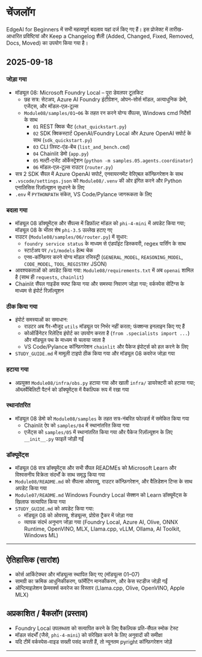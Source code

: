 <!--
CO_OP_TRANSLATOR_METADATA:
{
  "original_hash": "b02a49f9b47dc500f1b4791c01bb9501",
  "translation_date": "2025-09-22T13:31:29+00:00",
  "source_file": "CHANGELOG.md",
  "language_code": "hi"
}
-->
# चेंजलॉग

EdgeAI for Beginners में सभी महत्वपूर्ण बदलाव यहां दर्ज किए गए हैं। इस प्रोजेक्ट में तारीख-आधारित प्रविष्टियां और Keep a Changelog शैली (Added, Changed, Fixed, Removed, Docs, Moved) का उपयोग किया गया है।

## 2025-09-18

### जोड़ा गया
- मॉड्यूल 08: Microsoft Foundry Local – पूरा डेवलपर टूलकिट
  - छह सत्र: सेटअप, Azure AI Foundry इंटीग्रेशन, ओपन-सोर्स मॉडल, अत्याधुनिक डेमो, एजेंट्स, और मॉडल-एज़-टूल्स
  - `Module08/samples/01`–`06` के तहत रन करने योग्य सैंपल्स, Windows cmd निर्देशों के साथ
    - `01` REST क्विक चैट (`chat_quickstart.py`)
    - `02` SDK क्विकस्टार्ट OpenAI/Foundry Local और Azure OpenAI सपोर्ट के साथ (`sdk_quickstart.py`)
    - `03` CLI लिस्ट-एंड-बेंच (`list_and_bench.cmd`)
    - `04` Chainlit डेमो (`app.py`)
    - `05` मल्टी-एजेंट ऑर्केस्ट्रेशन (`python -m samples.05.agents.coordinator`)
    - `06` मॉडल-एज़-टूल्स राउटर (`router.py`)
- सत्र 2 SDK सैंपल में Azure OpenAI सपोर्ट, एनवायरनमेंट वेरिएबल कॉन्फ़िगरेशन के साथ
- `.vscode/settings.json` को `Module08/.venv` की ओर इंगित करने और Python एनालिसिस रिज़ॉल्यूशन सुधारने के लिए
- `.env` में `PYTHONPATH` संकेत, VS Code/Pylance जागरूकता के लिए

### बदला गया
- मॉड्यूल 08 डॉक्यूमेंट्स और सैंपल्स में डिफ़ॉल्ट मॉडल को `phi-4-mini` में अपडेट किया गया; मॉड्यूल 08 के भीतर शेष `phi-3.5` उल्लेख हटाए गए
- राउटर (`Module08/samples/06/router.py`) में सुधार:
  - `foundry service status` के माध्यम से एंडपॉइंट डिस्कवरी, regex पार्सिंग के साथ
  - स्टार्टअप पर `/v1/models` हेल्थ चेक
  - एनव-कॉन्फ़िगर करने योग्य मॉडल रजिस्ट्री (`GENERAL_MODEL`, `REASONING_MODEL`, `CODE_MODEL`, `TOOL_REGISTRY` JSON)
- आवश्यकताओं को अपडेट किया गया: `Module08/requirements.txt` में अब `openai` शामिल है (साथ ही `requests`, `chainlit`)
- Chainlit सैंपल गाइडेंस स्पष्ट किया गया और समस्या निवारण जोड़ा गया; वर्कस्पेस सेटिंग्स के माध्यम से इंपोर्ट रिज़ॉल्यूशन

### ठीक किया गया
- इंपोर्ट समस्याओं का समाधान:
  - राउटर अब गैर-मौजूद `utils` मॉड्यूल पर निर्भर नहीं करता; फंक्शन्स इनलाइन किए गए हैं
  - कोऑर्डिनेटर रिलेटिव इंपोर्ट का उपयोग करता है (`from .specialists import ...`) और मॉड्यूल पथ के माध्यम से चलाया जाता है
  - VS Code/Pylance कॉन्फ़िगरेशन `chainlit` और पैकेज इंपोर्ट्स को हल करने के लिए
- `STUDY_GUIDE.md` में मामूली टाइपो ठीक किया गया और मॉड्यूल 08 कवरेज जोड़ा गया

### हटाया गया
- अप्रयुक्त `Module08/infra/obs.py` हटाया गया और खाली `infra/` डायरेक्टरी को हटाया गया; ऑब्ज़र्वेबिलिटी पैटर्न को डॉक्यूमेंट्स में वैकल्पिक रूप में रखा गया

### स्थानांतरित
- मॉड्यूल 08 डेमो को `Module08/samples` के तहत सत्र-नंबरित फोल्डर्स में समेकित किया गया
  - Chainlit ऐप को `samples/04` में स्थानांतरित किया गया
  - एजेंट्स को `samples/05` में स्थानांतरित किया गया और पैकेज रिज़ॉल्यूशन के लिए `__init__.py` फाइलें जोड़ी गईं

### डॉक्यूमेंट्स
- मॉड्यूल 08 सत्र डॉक्यूमेंट्स और सभी सैंपल READMEs को Microsoft Learn और विश्वसनीय विक्रेता संदर्भों के साथ समृद्ध किया गया
- `Module08/README.md` को सैंपल्स ओवरव्यू, राउटर कॉन्फ़िगरेशन, और वैलिडेशन टिप्स के साथ अपडेट किया गया
- `Module07/README.md` Windows Foundry Local सेक्शन को Learn डॉक्यूमेंट्स के खिलाफ सत्यापित किया गया
- `STUDY_GUIDE.md` को अपडेट किया गया:
  - मॉड्यूल 08 को ओवरव्यू, शेड्यूल्स, प्रोग्रेस ट्रैकर में जोड़ा गया
  - व्यापक संदर्भ अनुभाग जोड़ा गया (Foundry Local, Azure AI, Olive, ONNX Runtime, OpenVINO, MLX, Llama.cpp, vLLM, Ollama, AI Toolkit, Windows ML)

---

## ऐतिहासिक (सारांश)
- कोर्स आर्किटेक्चर और मॉड्यूल्स स्थापित किए गए (मॉड्यूल्स 01–07)
- सामग्री का क्रमिक आधुनिकीकरण, फॉर्मेटिंग मानकीकरण, और केस स्टडीज जोड़ी गईं
- ऑप्टिमाइज़ेशन फ्रेमवर्क्स कवरेज का विस्तार (Llama.cpp, Olive, OpenVINO, Apple MLX)

## अप्रकाशित / बैकलॉग (प्रस्ताव)
- Foundry Local उपलब्धता को सत्यापित करने के लिए वैकल्पिक प्रति-सैंपल स्मोक टेस्ट
- मॉडल संदर्भों (जैसे, `phi-4-mini`) को संरेखित करने के लिए अनुवादों की समीक्षा
- यदि टीमें वर्कस्पेस-वाइड सख्ती पसंद करती हैं, तो न्यूनतम pyright कॉन्फ़िगरेशन जोड़ें

---

